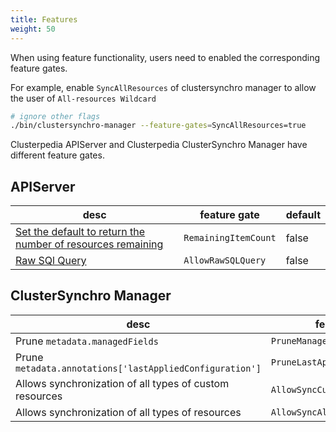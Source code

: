 ```yaml
---
title: Features
weight: 50
---
```


When using feature functionality, users need to enabled the corresponding feature gates.

For example, enable `SyncAllResources` of clustersynchro manager to allow the user of `All-resources Wildcard`
```bash
# ignore other flags
./bin/clustersynchro-manager --feature-gates=SyncAllResources=true
```

Clusterpedia APIServer and Clusterpedia ClusterSynchro Manager have different feature gates.

## APIServer
|desc|feature gate|default|
|---|--------|----|
|[Set the default to return the number of resources remaining](./remaining-item-count)|`RemainingItemCount`|false|
|[Raw SQl Query](./raw-sql-query)|`AllowRawSQLQuery`|false|

## ClusterSynchro Manager
|desc|feature gate|default|
|---|--------|----|
|Prune `metadata.managedFields` |`PruneManagedFields`|true|
|Prune `metadata.annotations['lastAppliedConfiguration']` |`PruneLastAppliedConfiguration`|true|
|Allows synchronization of all types of custom resources|`AllowSyncCustomResources`|false|
|Allows synchronization of all types of resources|`AllowSyncAllResources`|false|
